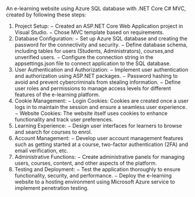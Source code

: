 An e-learning website using Azure SQL database with .NET Core C# MVC, created by following these steps:
1.	Project Setup:
−	Created an ASP.NET Core Web Application project in Visual Studio.
−	Chose MVC template based on requirements.
2.	Database Configuration:
−	Set up Azure SQL database and creating the password for the connectivity and security.
−	Define database schema, including tables for users (Students, Administrators), courses,and unverified users.
−	Configure the connection string in the appsettings.json file to connect application to the SQL database.
3.	User Authentication and Authorization:
−	Implement user authentication and authorization using ASP.NET packages.
−	Password hashing to avoid and prevent cybercriminals from stealing information.
−	Define user roles and permissions to manage access levels for different features of the e-learning platform.
4. Cookie Management:
− Login Cookies: Cookies are created
once a user logs in to maintain the
session and ensure a seamless user
experience.
− Website Cookies: The website itself
uses cookies to enhance
functionality and track user
preferences.
5.	Learning Experience:
−	Design user interfaces for learners to browse and search for courses to enrol.
6.	Account Management:
−	Develop user account management features such as getting started at a course, two-factor authentication (2FA) and email verification, etc.
7.	Administrative Functions:
−	Create administrative panels for managing users, courses, content, and other aspects of the platform.
8.	Testing and Deployment:
−	Test the application thoroughly to ensure functionality, security, and performance.
−	Deploy the e-learning website to a hosting environment using Microsoft Azure service to implement penetration testing.
